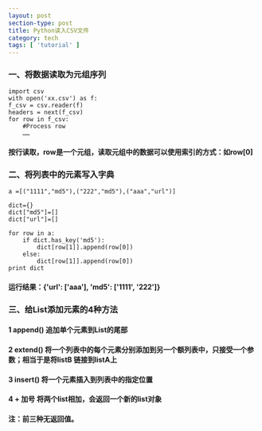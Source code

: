 ```yaml
---
layout: post
section-type: post
title: Python读入CSV文件
category: tech
tags: [ 'tutorial' ]
---
```

### 一、将数据读取为元组序列

```
import csv
with open('xx.csv') as f:
f_csv = csv.reader(f)
headers = next(f_csv)
for row in f_csv:
	#Process row
	……
```

#### 按行读取，row是一个元组，读取元组中的数据可以使用索引的方式：如row[0]

### 二、将列表中的元素写入字典


```
a =[("1111","md5"),("222","md5"),("aaa","url")]

dict={}
dict["md5"]=[]
dict["url"]=[]

for row in a:
    if dict.has_key('md5'):
        dict[row[1]].append(row[0])
    else:
        dict[row[1]].append(row[0])
print dict
```

#### 运行结果：{'url': ['aaa'], 'md5': ['1111', '222']}

### 三、给List添加元素的4种方法

#### 1 append() 追加单个元素到List的尾部
#### 2 extend() 将一个列表中的每个元素分别添加到另一个额列表中，只接受一个参数；相当于是将listB 链接到listA上
#### 3 insert() 将一个元素插入到列表中的指定位置
#### 4 + 加号 将两个list相加，会返回一个新的list对象
#### 注：前三种无返回值。

